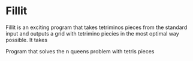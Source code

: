 # Fillit
Fillit is an exciting program that takes tetriminos pieces from the standard input and outputs a grid with tetrimino piecies in the most optimal way possible. It takes 

Program that solves the n queens problem with tetris pieces 
